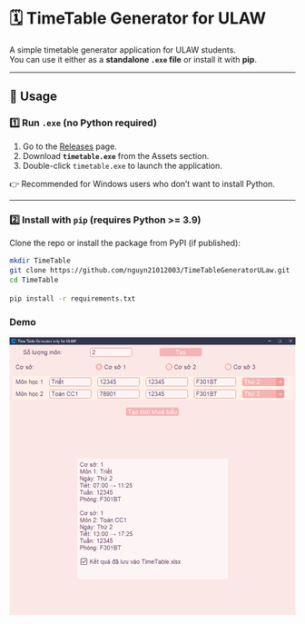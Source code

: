 # 🗓️ TimeTable Generator for ULAW

A simple timetable generator application for ULAW students.  
You can use it either as a **standalone `.exe` file** or install it with **pip**.

---

## 🚀 Usage

### 1️⃣ Run `.exe` (no Python required)
1. Go to the [Releases](https://github.com/nguyn21012003/TimeTableGeneratorULaw/releases) page.
2. Download **`timetable.exe`** from the Assets section.
3. Double-click `timetable.exe` to launch the application.

👉 Recommended for Windows users who don’t want to install Python.

---

### 2️⃣ Install with `pip` (requires Python >= 3.9)
Clone the repo or install the package from PyPI (if published):

```bash
mkdir TimeTable
git clone https://github.com/nguyn21012003/TimeTableGeneratorULaw.git
cd TimeTable

pip install -r requirements.txt
```

### Demo 

![demo](images/demo.png)
